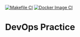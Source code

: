 [![Makefile CI](https://github.com/primetimetank21/DevOps-Docker/actions/workflows/ci.yml/badge.svg)](https://github.com/primetimetank21/DevOps-Docker/actions/workflows/ci.yml) [![Docker Image CI](https://github.com/primetimetank21/DevOps-Docker/actions/workflows/docker-image.yml/badge.svg)](https://github.com/primetimetank21/DevOps-Docker/actions/workflows/docker-image.yml)

# DevOps Practice
